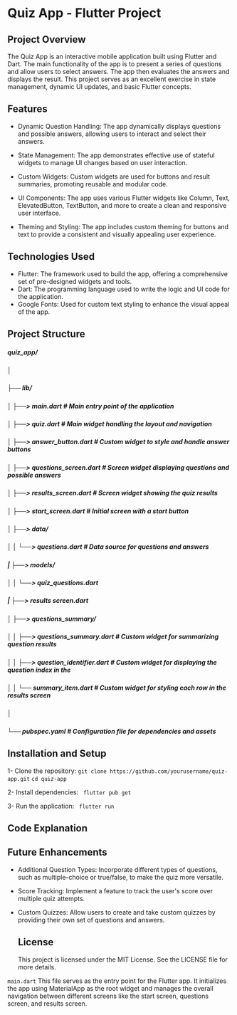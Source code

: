 # Quiz App - Flutter Project

## Project Overview

The Quiz App is an interactive mobile application built using Flutter and Dart. The main functionality of the app is to present a series of questions and allow users to select answers. The app then evaluates the answers and displays the result. This project serves as an excellent exercise in state management, dynamic UI updates, and basic Flutter concepts.

## Features
- Dynamic Question Handling: The app dynamically displays questions and possible answers, allowing users to interact and select their answers.

- State Management: The app demonstrates effective use of stateful widgets to manage UI changes based on user interaction.
   
- Custom Widgets: Custom widgets are used for buttons and result summaries, promoting reusable and modular code.

- UI Components: The app uses various Flutter widgets like Column, Text, ElevatedButton, TextButton, and more to create a clean and responsive user interface.

- Theming and Styling: The app includes custom theming for buttons and text to provide a consistent and visually appealing user experience.

## Technologies Used 

- Flutter: The framework used to build the app, offering a comprehensive set of pre-designed widgets and tools.
- Dart: The programming language used to write the logic and UI code for the application.
- Google Fonts: Used for custom text styling to enhance the visual appeal of the app.

## Project Structure

##### quiz_app/
##### │
##### ├── lib/
##### │   ├──> main.dart                  # Main entry point of the application
##### │   ├──> quiz.dart                  # Main widget handling the layout and navigation
##### │   ├──> answer_button.dart         # Custom widget to style and handle answer buttons
##### │   ├──> questions_screen.dart      # Screen widget displaying questions and possible answers
##### │   ├──> results_screen.dart        # Screen widget showing the quiz results
##### │   ├──> start_screen.dart          # Initial screen with a start button
##### │   ├──> data/
##### │   │   └──> questions.dart         # Data source for questions and answers
##### |   ├──> models/
##### │   │   └──> quiz_questions.dart
##### |   ├──> results screen.dart 
##### │   ├──> questions_summary/
##### │   │   ├──> questions_summary.dart # Custom widget for summarizing question results
##### │   │   ├──> question_identifier.dart # Custom widget for displaying the question index in the 
##### │   │   └── summary_item.dart       # Custom widget for styling each row in the results screen
##### │
##### └── pubspec.yaml                   # Configuration file for dependencies and assets
   
## Installation and Setup
1- Clone the repository:
```git clone https://github.com/yourusername/quiz-app.git```
```cd quiz-app```

2- Install dependencies:
``` flutter pub get```

3- Run the application:
``` flutter run```
## Code Explanation






## Future Enhancements
- Additional Question Types: Incorporate different types of questions, such as multiple-choice or true/false, to make the quiz more versatile.
- Score Tracking: Implement a feature to track the user's score over multiple quiz attempts.
- Custom Quizzes: Allow users to create and take custom quizzes by providing their own set of questions and answers.

  ## License
  This project is licensed under the MIT License. See the LICENSE file for more details.

` main.dart `
This file serves as the entry point for the Flutter app. It initializes the app using MaterialApp as the root widget and manages the overall navigation between different screens like the start screen, questions screen, and results screen.

























